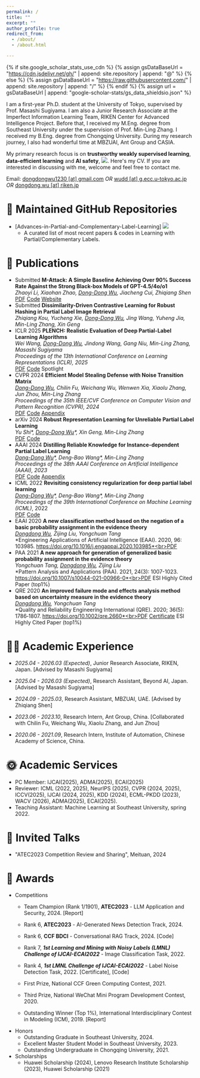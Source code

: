 ```yaml
---
permalink: /
title: ""
excerpt: ""
author_profile: true
redirect_from: 
  - /about/
  - /about.html

---
```


{% if site.google_scholar_stats_use_cdn %}
{% assign gsDataBaseUrl = "https://cdn.jsdelivr.net/gh/" | append: site.repository | append: "@" %}
{% else %}
{% assign gsDataBaseUrl = "https://raw.githubusercontent.com/" | append: site.repository | append: "/" %}
{% endif %}
{% assign url = gsDataBaseUrl | append: "google-scholar-stats/gs_data_shieldsio.json" %}

<span class='anchor' id='about-me'></span>

I am a first-year Ph.D. student at <a href="http://www.u-tokyo.ac.jp/en/" style="text-decoration: none;">the University of Tokyo</a>,  supervised by Prof. <a href="http://www.ms.k.u-tokyo.ac.jp/sugi/index.html" style="text-decoration: none;">Masashi Sugiyama</a>. I am also a Junior Research Associate at the <a href="https://aip.riken.jp/labs/generic_tech/imperfect_inf_learn" style="text-decoration: none;">Imperfect Information Learning Team</a>, <a href="https://www.riken.jp/en" style="text-decoration: none;">RIKEN</a> <a href="https://aip.riken.jp/" style="text-decoration: none;">Center for Advanced Intelligence Project</a>. Before that, I received my M.Eng. degree from <a href="https://cse.seu.edu.cn/" style="text-decoration: none;">Southeast University</a> under the supervision of Prof. <a href="http://palm.seu.edu.cn/zhangml" style="text-decoration: none;">Min-Ling Zhang</a>. I received my B.Eng. degree from <a href="http://www.cse.cqu.edu.cn/" style="text-decoration: none;">Chongqing University</a>. During my research journey, I also had wonderful time at MBZUAI, Ant Group and CASIA.

My primary research focus is on **trustworthy weakly supervised learning**, **data-efficient learning** and **AI safety**,   <a href='https://scholar.google.com/citations?user=_Vx3dZgAAAAJ'><img src="https://img.shields.io/endpoint?url={{ url | url_encode }}&logo=Google%20Scholar&labelColor=f6f6f6&color=9cf&style=flat&label=citations"></a>. Here's my  <a href ="../certificates/CV.pdf" style="text-decoration: none;">CV</a>. If you are interested in discussing with me, welcome and feel free to contact me.

Email: <u>dongdongwu1230 [at] gmail.com</u> *OR* <u>wudd [at] g.ecc.u-tokyo.ac.jp</u> *OR* <u>dongdong.wu [at] riken.jp</u>

# 🎈 Maintained GitHub Repositories

- <a href="https://github.com/wu-dd/Advances-in-Partial-and-Complementary-Label-Learning" style="text-decoration: none;">[Advances-in-Partial-and-Complementary-Label-Learning]</a> ![](https://img.shields.io/github/stars/wu-dd/Advances-in-Partial-and-Complementary-Label-Learning)
  - A curated list of most recent papers & codes in Learning with Partial/Complementary Labels.

# 📝 Publications
- <span class='paper-prebadge'>Submitted</span> **M-Attack: A Simple Baseline Achieving Over 90% Success Rate Against the Strong Black-box Models of GPT-4.5/4o/o1**<br>*Zhaoyi Li, Xiaohan Zhao, <u>Dong-Dong Wu</u>, Jiacheng Cui, Zhiqiang Shen*<br><span class='paper-asset'><a href="https://arxiv.org/pdf/2503.10635v1">PDF</a></span> <span class='paper-asset'><a href="https://github.com/VILA-Lab/M-Attack">Code</a></span> <span class='paper-asset'><a href="https://vila-lab.github.io/M-Attack-Website/">Website</a></span>
- <span class='paper-prebadge'>Submitted</span> **Dissimilarity-Driven Contrastive Learning for Robust Hashing in Partial Label Image Retrieval**<br>*Zhiqiang Kou, Yucheng Xie, <u>Dong-Dong Wu</u>, Jing Wang, Yuheng Jia, Min-Ling Zhang, Xin Geng*
- <span class='paper-badge'>ICLR 2025</span> **PLENCH: Realistic Evaluation of Deep Partial-Label Learning Algorithms**<br>*Wei Wang, <u>Dong-Dong Wu</u>, Jindong Wang, Gang Niu, Min-Ling Zhang, Masashi Sugiyama*<br>*Proceedings of the 13th International Conference on Learning Representations (ICLR), 2025*<br><span class='paper-asset'><a href="https://arxiv.org/pdf/2502.10184">PDF</a></span> <span class='paper-asset'><a href="https://github.com/wwangwitsel/PLENCH">Code</a></span> <span class='paper-highlight'>Spotlight</span> 
- <span class='paper-badge'>CVPR 2024</span> **Efficient Model Stealing Defense with Noise Transition Matrix**<br>*<u>Dong-Dong Wu</u>, Chilin Fu, Weichang Wu, Wenwen Xia, Xiaolu Zhang, Jun Zhou, Min-Ling Zhang*<br>*Proceedings of the 35th IEEE/CVF Conference on Computer Vision and Pattern Recognition (CVPR), 2024*<br><span class='paper-asset'><a href="https://palm.seu.edu.cn/zhangml/files/CVPR'24.pdf">PDF</a></span> <span class='paper-asset'><a href="https://github.com/wu-dd/EMMA">Code</a></span> <span class='paper-asset'><a href="https://palm.seu.edu.cn/zhangml/files/Appendix_CVPR'24.pdf">Appendix</a></span>
- <span class='paper-badge'>arXiv 2024</span> **Robust Representation Learning for Unreliable Partial Label Learning**<br>*Yu Shi\*, <u>Dong-Dong Wu</u>\*, Xin Geng, Min-Ling Zhang*<br><span class='paper-asset'><a href="https://arxiv.org/pdf/2308.16718.pdf">PDF</a></span> <span class='paper-asset'><a href="https://github.com/wu-dd/URRL">Code</a></span>
- <span class='paper-badge'>AAAI 2024</span> **Distilling Reliable Knowledge for Instance-dependent Partial Label Learning**<br>*<u>Dong-Dong Wu</u>\*, Deng-Bao Wang\*, Min-Ling Zhang*<br>*Proceedings of the 38th AAAI Conference on Artificial Intelligence (AAAI), 2023*<br><span class='paper-asset'><a href="https://palm.seu.edu.cn/zhangml/files/AAAI'24d.pdf">PDF</a></span> <span class='paper-asset'><a href="https://github.com/wu-dd/DIRK">Code</a></span> <span class='paper-asset'><a href="https://palm.seu.edu.cn/zhangml/files/Appendix_AAAI'24d.pdf">Appendix</a></span>
- <span class='paper-badge'>ICML 2022</span> **Revisiting consistency regularization for deep partial label learning**<br>*<u>Dong-Dong Wu</u>\*, Deng-Bao Wang\*, Min-Ling Zhang*<br>*Proceedings of the 39th International Conference on Machine Learning (ICML)*, 2022<br><span class='paper-asset'><a href="http://palm.seu.edu.cn/zhangml/files/ICML'22a.pdf">PDF</a></span> <span class='paper-asset'><a href="https://github.com/wu-dd/PLCR">Code</a></span>
- <span class='paper-badge'>EAAI 2020</span> **A new classification method based on the negation of a basic probability assignment in the evidence theory**<br>*<u>Dongdong Wu</u>, Zijing Liu, Yongchuan Tang*<br>*Engineering Applications of Artificial Intelligence (EAAI). 2020, 96: 103985. https://doi.org/10.1016/j.engappai.2020.103985*<br><span class='paper-asset'><a href="https://www.sciencedirect.com/science/article/abs/pii/S0952197620302864">PDF</a></span>
- <span class='paper-badge'>PAA 2021</span>  **A new approach for generation of generalized basic probability  assignment in the evidence theory**<br>*Yongchuan Tang, <u>Dongdong Wu</u>, Zijing Liu*<br>*Pattern Analysis and Applications (PAA).  2021, 24(3): 1007-1023. https://doi.org/10.1007/s10044-021-00966-0*<br><span class='paper-asset'><a href="https://link.springer.com/content/pdf/10.1007/s10044-021-00966-0.pdf">PDF</a></span> <span class='paper-highlight'>ESI Highly Cited Paper (top1%)</span>
- <span class='paper-badge'>QRE 2020</span> **An improved failure mode and effects analysis method based on uncertainty measure in the evidence theory**<br>*<u>Dongdong Wu</u>, Yongchuan Tang*<br>*Quality and Reliability Engineering International (QRE). 2020; 36(5): 1786‐1807. https://doi.org/10.1002/qre.2660*<br><span class='paper-asset'><a href="https://onlinelibrary.wiley.com/doi/epdf/10.1002/qre.2660">PDF</a></span> <span class='paper-asset'><a href="../certificates/Top Cited Article 2020-2021.pdf">Certificate</a></span> <span class='paper-highlight'>ESI Highly Cited Paper (top1%)</span>

# 👨‍💻 Academic Experience

- *2025.04 - 2026.03 (Expected)*, Junior Research Associate, <a href="https://aip.riken.jp" style="text-decoration: none;">RIKEN</a>, Japan. [Advised by <a href="https://scholar.google.co.jp/citations?user=GkYIrlIAAAAJ&hl=en" style="text-decoration: none;">Masashi Sugiyama</a>]
- *2025.04 - 2026.03 (Expected)*, Research Assistant, <a href="https://beyondai.jp" style="text-decoration: none;">Beyond AI</a>, Japan. [Advised by <a href="https://scholar.google.co.jp/citations?user=GkYIrlIAAAAJ&hl=en" style="text-decoration: none;">Masashi Sugiyama</a>]
- *2024.09 - 2025.03*, Research Assistant, <a href="https://mbzuai.ac.ae/" style="text-decoration: none;">MBZUAI</a>, UAE. [Advised by <a href="https://zhiqiangshen.com/" style="text-decoration: none;">Zhiqiang Shen</a>]
- *2023.06 - 2023.10*, Research Intern, <a href="https://www.antgroup.com/" style="text-decoration: none;">Ant Group</a>, China. [Collaborated with <a href="https://dblp.org/pid/245/1803.html" style="text-decoration: none;">Chilin Fu</a>, <a href="https://openreview.net/profile?id=~Weichang_Wu1" style="text-decoration: none;">Weichang Wu</a>, <a href="https://scholar.google.com/citations?user=cAz9PToAAAAJ&hl=en" style="text-decoration: none;">Xiaolu Zhang</a>, and <a href="https://scholar.google.com/citations?user=mCVvloEAAAAJ&hl=en" style="text-decoration: none;">Jun Zhou</a>]

- *2020.06 - 2021.09*, Research Intern, <a href="http://www.ia.cas.cn/" style="text-decoration: none;">Institute of Automation, Chinese Academy of Science</a>, China.

# 🌞 Academic Services

- PC Member: IJCAI(2025), ADMA(2025), ECAI(2025)
- Reviewer: ICML (2022, 2025), NeurIPS (2025), CVPR (2024, 2025), ICCV(2025), IJCAI (2024, 2025), KDD (2024), ECML-PKDD (2023), WACV (2026), ADMA(2025), ECAI(2025).
- Teaching Assistant: Machine Learning at Southeast University, spring 2022.

# 👻 Invited Talks

- "ATEC2023 Competition Review and Sharing", Meituan, 2024

# 🏅 Awards

- Competitions
  - Team Champion (Rank 1/1901), **ATEC2023** - LLM Application and Security, 2024. [<a href="https://tech.cnr.cn/techph/20240423/t20240423_526677850.shtml" style="text-decoration: none;">Report</a>]
  - Rank 6, **ATEC2023** - AI-Generated News Detection Track, 2024.
  
  - Rank 6, **CCF BDCI** - Conversational RAG Track, 2024. [<a href="https://github.com/wu-dd/BDCI-Solution" style="text-decoration: none;">Code</a>]
  
  - Rank 7, ***1st Learning and Mining with Noisy Labels (LMNL) Challenge of IJCAI-ECAI2022*** - Image Classification Task, 2022.
  - Rank 4, ***1st LMNL Challenge of IJCAI-ECAI2022*** - Label Noise Detection Task, 2022.  [<a href="../certificates/1st of LMNL challenge.pdf" style="text-decoration: none;">Certificate</a>], [<a href="https://github.com/wu-dd/LMNL" style="text-decoration: none;">Code</a>]
  - First Prize, National CCF Green Computing Contest, 2021.
  - Third Prize, National WeChat Mini Program Development Contest, 2020.
  - Outstanding Winner (Top 1%), International Interdisciplinary Contest in Modeling (ICM), 2019. [<a href="https://wmxy.cqu.edu.cn/info/1016/1173.htm" style="text-decoration: none;">Report</a>]
- Honors
  - Outstanding Graduate in Southeast University, 2024.
  - Excellent Master Student Model in Southeast University, 2023.
  - Outstanding Undergraduate in Chongqing University, 2021.
- Scholarships
  - Huawei Scholarship (2024), Lenovo Research Institute Scholarship (2023), Huawei Scholarship (2021)
